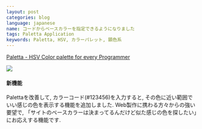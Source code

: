 ```yaml
---
layout: post
categories: blog
language: japanese
name: コードからベースカラーを指定できるようになりました
tags: Paletta Application
keywords: Paletta, HSV, カラーパレット, 顕色系
---
```


[Paletta - HSV Color palette for every Programmer](http://paletta.mrk1869.com)

![](https://lh6.googleusercontent.com/-80-9QsmVnHk/UlF2X_mV5gI/AAAAAAAAAg4/1mXXbW7zZ_o/s720/paletta_code.png)

#### 新機能

Palettaを改善して, カラーコード(#123456)を入力すると, その色に近い範囲でいい感じの色を表示する機能を追加しました. Web製作に携わる方々からの強い要望で, 「サイトのベースカラーは決まってるんだけど似た感じの色を探したい」にお応えする機能です.
